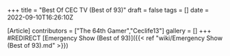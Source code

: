 +++
title = "Best Of CEC TV (Best of 93)"
draft = false
tags = []
date = 2022-09-10T16:26:10Z

[Article]
contributors = ["The 64th Gamer","Ceclife13"]
gallery = []
+++
#REDIRECT [Emergency Show (Best of 93)]({{< ref "wiki/Emergency Show (Best of 93).md" >}})